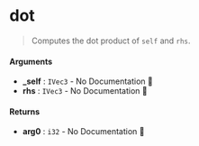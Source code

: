 # dot

>  Computes the dot product of `self` and `rhs`.

#### Arguments

- **\_self** : `IVec3` \- No Documentation 🚧
- **rhs** : `IVec3` \- No Documentation 🚧

#### Returns

- **arg0** : `i32` \- No Documentation 🚧